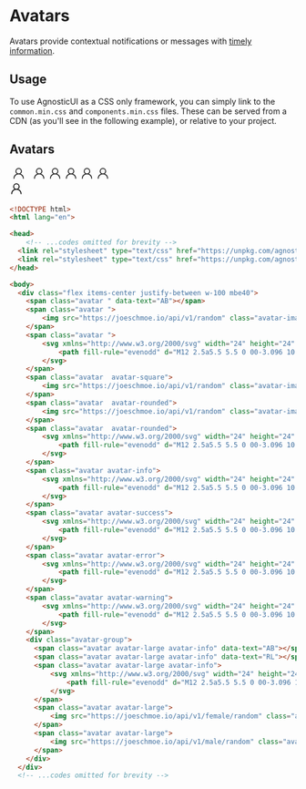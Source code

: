 # Avatars

Avatars provide contextual notifications or messages with [timely information](https://www.w3.org/TR/wai-aria-practices/#Avatar).

<div class="mbe24"></div>

## Usage

To use AgnosticUI as a CSS only framework, you can simply link to the `common.min.css` and `components.min.css` files. These can be served from a CDN (as you'll see in the following example), or relative to your project.


## Avatars

<div class="flex items-center justify-between w-100 mbe40">
  <span class="avatar " data-text="AB"></span>
  <span class="avatar ">
      <img src="https://joeschmoe.io/api/v1/random" class="avatar-image" alt="" />
  </span>
  <span class="avatar ">
      <svg xmlns="http://www.w3.org/2000/svg" width="24" height="24" fill="currentColor" viewBox="0 0 24 24">
          <path fill-rule="evenodd" d="M12 2.5a5.5 5.5 0 00-3.096 10.047 9.005 9.005 0 00-5.9 8.18.75.75 0 001.5.045 7.5 7.5 0 0114.993 0 .75.75 0 101.499-.044 9.005 9.005 0 00-5.9-8.181A5.5 5.5 0 0012 2.5zM8 8a4 4 0 118 0 4 4 0 01-8 0z" />
      </svg>
  </span>
  <span class="avatar  avatar-square">
      <img src="https://joeschmoe.io/api/v1/random" class="avatar-image" alt="" />
  </span>
  <span class="avatar  avatar-rounded">
      <img src="https://joeschmoe.io/api/v1/random" class="avatar-image" alt="" />
  </span>
  <span class="avatar  avatar-rounded">
      <svg xmlns="http://www.w3.org/2000/svg" width="24" height="24" fill="currentColor" viewBox="0 0 24 24">
          <path fill-rule="evenodd" d="M12 2.5a5.5 5.5 0 00-3.096 10.047 9.005 9.005 0 00-5.9 8.18.75.75 0 001.5.045 7.5 7.5 0 0114.993 0 .75.75 0 101.499-.044 9.005 9.005 0 00-5.9-8.181A5.5 5.5 0 0012 2.5zM8 8a4 4 0 118 0 4 4 0 01-8 0z" />
      </svg>
  </span>
  <span class="avatar avatar-info">
      <svg xmlns="http://www.w3.org/2000/svg" width="24" height="24" fill="currentColor" viewBox="0 0 24 24">
          <path fill-rule="evenodd" d="M12 2.5a5.5 5.5 0 00-3.096 10.047 9.005 9.005 0 00-5.9 8.18.75.75 0 001.5.045 7.5 7.5 0 0114.993 0 .75.75 0 101.499-.044 9.005 9.005 0 00-5.9-8.181A5.5 5.5 0 0012 2.5zM8 8a4 4 0 118 0 4 4 0 01-8 0z" />
      </svg>
  </span>
  <span class="avatar avatar-success">
      <svg xmlns="http://www.w3.org/2000/svg" width="24" height="24" fill="currentColor" viewBox="0 0 24 24">
          <path fill-rule="evenodd" d="M12 2.5a5.5 5.5 0 00-3.096 10.047 9.005 9.005 0 00-5.9 8.18.75.75 0 001.5.045 7.5 7.5 0 0114.993 0 .75.75 0 101.499-.044 9.005 9.005 0 00-5.9-8.181A5.5 5.5 0 0012 2.5zM8 8a4 4 0 118 0 4 4 0 01-8 0z" />
      </svg>
  </span>
  <span class="avatar avatar-error">
      <svg xmlns="http://www.w3.org/2000/svg" width="24" height="24" fill="currentColor" viewBox="0 0 24 24">
          <path fill-rule="evenodd" d="M12 2.5a5.5 5.5 0 00-3.096 10.047 9.005 9.005 0 00-5.9 8.18.75.75 0 001.5.045 7.5 7.5 0 0114.993 0 .75.75 0 101.499-.044 9.005 9.005 0 00-5.9-8.181A5.5 5.5 0 0012 2.5zM8 8a4 4 0 118 0 4 4 0 01-8 0z" />
      </svg>
  </span>
  <span class="avatar avatar-warning">
      <svg xmlns="http://www.w3.org/2000/svg" width="24" height="24" fill="currentColor" viewBox="0 0 24 24">
          <path fill-rule="evenodd" d="M12 2.5a5.5 5.5 0 00-3.096 10.047 9.005 9.005 0 00-5.9 8.18.75.75 0 001.5.045 7.5 7.5 0 0114.993 0 .75.75 0 101.499-.044 9.005 9.005 0 00-5.9-8.181A5.5 5.5 0 0012 2.5zM8 8a4 4 0 118 0 4 4 0 01-8 0z" />
      </svg>
  </span>
  <div class="avatar-group">
    <span class="avatar avatar-large avatar-info" data-text="AB"></span>
    <span class="avatar avatar-large avatar-info" data-text="RL"></span>
    <span class="avatar avatar-large avatar-info">
        <svg xmlns="http://www.w3.org/2000/svg" width="24" height="24" viewBox="0 0 24 24">
            <path fill-rule="evenodd" d="M12 2.5a5.5 5.5 0 00-3.096 10.047 9.005 9.005 0 00-5.9 8.18.75.75 0 001.5.045 7.5 7.5 0 0114.993 0 .75.75 0 101.499-.044 9.005 9.005 0 00-5.9-8.181A5.5 5.5 0 0012 2.5zM8 8a4 4 0 118 0 4 4 0 01-8 0z" />
        </svg>
    </span>
    <span class="avatar avatar-large">
        <img src="https://joeschmoe.io/api/v1/female/random" class="avatar-image" alt="" />
    </span>
    <span class="avatar avatar-large">
        <img src="https://joeschmoe.io/api/v1/male/random" class="avatar-image" alt="" />
    </span>
  </div>
</div>

```html
<!DOCTYPE html>
<html lang="en">

<head>
    <!-- ...codes omitted for brevity -->
  <link rel="stylesheet" type="text/css" href="https://unpkg.com/agnostic-css@1.0.12/public/css-dist/common.min.css">
  <link rel="stylesheet" type="text/css" href="https://unpkg.com/agnostic-css@1.0.12/public/css-dist/components.min.css">
</head>

<body>
  <div class="flex items-center justify-between w-100 mbe40">
    <span class="avatar " data-text="AB"></span>
    <span class="avatar ">
        <img src="https://joeschmoe.io/api/v1/random" class="avatar-image" alt="" />
    </span>
    <span class="avatar ">
        <svg xmlns="http://www.w3.org/2000/svg" width="24" height="24" fill="currentColor" viewBox="0 0 24 24">
            <path fill-rule="evenodd" d="M12 2.5a5.5 5.5 0 00-3.096 10.047 9.005 9.005 0 00-5.9 8.18.75.75 0 001.5.045 7.5 7.5 0 0114.993 0 .75.75 0 101.499-.044 9.005 9.005 0 00-5.9-8.181A5.5 5.5 0 0012 2.5zM8 8a4 4 0 118 0 4 4 0 01-8 0z" />
        </svg>
    </span>
    <span class="avatar  avatar-square">
        <img src="https://joeschmoe.io/api/v1/random" class="avatar-image" alt="" />
    </span>
    <span class="avatar  avatar-rounded">
        <img src="https://joeschmoe.io/api/v1/random" class="avatar-image" alt="" />
    </span>
    <span class="avatar  avatar-rounded">
        <svg xmlns="http://www.w3.org/2000/svg" width="24" height="24" fill="currentColor" viewBox="0 0 24 24">
            <path fill-rule="evenodd" d="M12 2.5a5.5 5.5 0 00-3.096 10.047 9.005 9.005 0 00-5.9 8.18.75.75 0 001.5.045 7.5 7.5 0 0114.993 0 .75.75 0 101.499-.044 9.005 9.005 0 00-5.9-8.181A5.5 5.5 0 0012 2.5zM8 8a4 4 0 118 0 4 4 0 01-8 0z" />
        </svg>
    </span>
    <span class="avatar avatar-info">
        <svg xmlns="http://www.w3.org/2000/svg" width="24" height="24" fill="currentColor" viewBox="0 0 24 24">
            <path fill-rule="evenodd" d="M12 2.5a5.5 5.5 0 00-3.096 10.047 9.005 9.005 0 00-5.9 8.18.75.75 0 001.5.045 7.5 7.5 0 0114.993 0 .75.75 0 101.499-.044 9.005 9.005 0 00-5.9-8.181A5.5 5.5 0 0012 2.5zM8 8a4 4 0 118 0 4 4 0 01-8 0z" />
        </svg>
    </span>
    <span class="avatar avatar-success">
        <svg xmlns="http://www.w3.org/2000/svg" width="24" height="24" fill="currentColor" viewBox="0 0 24 24">
            <path fill-rule="evenodd" d="M12 2.5a5.5 5.5 0 00-3.096 10.047 9.005 9.005 0 00-5.9 8.18.75.75 0 001.5.045 7.5 7.5 0 0114.993 0 .75.75 0 101.499-.044 9.005 9.005 0 00-5.9-8.181A5.5 5.5 0 0012 2.5zM8 8a4 4 0 118 0 4 4 0 01-8 0z" />
        </svg>
    </span>
    <span class="avatar avatar-error">
        <svg xmlns="http://www.w3.org/2000/svg" width="24" height="24" fill="currentColor" viewBox="0 0 24 24">
            <path fill-rule="evenodd" d="M12 2.5a5.5 5.5 0 00-3.096 10.047 9.005 9.005 0 00-5.9 8.18.75.75 0 001.5.045 7.5 7.5 0 0114.993 0 .75.75 0 101.499-.044 9.005 9.005 0 00-5.9-8.181A5.5 5.5 0 0012 2.5zM8 8a4 4 0 118 0 4 4 0 01-8 0z" />
        </svg>
    </span>
    <span class="avatar avatar-warning">
        <svg xmlns="http://www.w3.org/2000/svg" width="24" height="24" fill="currentColor" viewBox="0 0 24 24">
            <path fill-rule="evenodd" d="M12 2.5a5.5 5.5 0 00-3.096 10.047 9.005 9.005 0 00-5.9 8.18.75.75 0 001.5.045 7.5 7.5 0 0114.993 0 .75.75 0 101.499-.044 9.005 9.005 0 00-5.9-8.181A5.5 5.5 0 0012 2.5zM8 8a4 4 0 118 0 4 4 0 01-8 0z" />
        </svg>
    </span>
    <div class="avatar-group">
      <span class="avatar avatar-large avatar-info" data-text="AB"></span>
      <span class="avatar avatar-large avatar-info" data-text="RL"></span>
      <span class="avatar avatar-large avatar-info">
          <svg xmlns="http://www.w3.org/2000/svg" width="24" height="24" viewBox="0 0 24 24">
              <path fill-rule="evenodd" d="M12 2.5a5.5 5.5 0 00-3.096 10.047 9.005 9.005 0 00-5.9 8.18.75.75 0 001.5.045 7.5 7.5 0 0114.993 0 .75.75 0 101.499-.044 9.005 9.005 0 00-5.9-8.181A5.5 5.5 0 0012 2.5zM8 8a4 4 0 118 0 4 4 0 01-8 0z" />
          </svg>
      </span>
      <span class="avatar avatar-large">
          <img src="https://joeschmoe.io/api/v1/female/random" class="avatar-image" alt="" />
      </span>
      <span class="avatar avatar-large">
          <img src="https://joeschmoe.io/api/v1/male/random" class="avatar-image" alt="" />
      </span>
    </div>
  </div> 
  <!-- ...codes omitted for brevity -->
```
